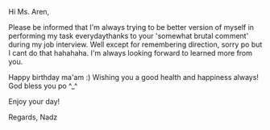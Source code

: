 Hi Ms. Aren,

Please be informed that I'm always trying to be better version of myself in performing my task everydaythanks to your 'somewhat brutal comment' during my job interview. Well except for remembering direction, sorry po but I cant do that hahahaha.  I'm always looking forward to learned more from you. 

Happy birthday ma'am :) Wishing you a good health and happiness always! God bless you po ^_^

Enjoy your day!

Regards,
Nadz

